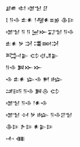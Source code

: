 <div class='block'>
<div class='line'>𒋗𒌑 𒊕 𒌝𒈠 𒆪</div>
<div class='line'>𒋙 𒀀𒈾 𒉺𒀭 𒁹𒆷𒀭𒊺𒂊 𒆠𒄿</div>
<div class='line'>𒌝𒈠 𒀀 𒀀 𒅁𒁍𒍑𒈠 𒀀𒈾</div>
<div class='line'>𒉺𒀭 𒃻 𒋫 𒃮𒇷𒋫</div>
<div class='line'>𒅋𒉌 𒌌𒋼𒂗𒉌</div>
<div class='line'>𒀀𒈾 𒀉𒁍𒁍</div>
<div class='line'>𒈾 𒉺𒀭 𒇽𒈾 𒂍 𒈗</div>
<div class='line'>𒁼𒅀 𒀀𒈾 𒀉𒁲 𒌌</div>
<div class='line'>𒌝𒈠 𒀀𒈾 𒁹𒀭𒈾</div>
<div class='line'>𒌝𒈠 𒀴 𒃻 𒈗 𒀀𒈾𒆪𒈠</div>
<div class='line'>𒆠𒄿 𒉿𒄿 𒀭𒉌𒄿</div>
<div class='line'>𒋾 𒈪</div>
</div>